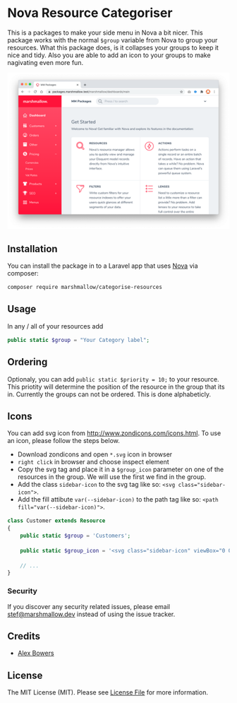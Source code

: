 # Nova Resource Categoriser

This is a packages to make your side menu in Nova a bit nicer. This package works with the normal `$group` variable from Nova to group your resources. What this package does, is it collapses your groups to keep it nice and tidy. Also you are able to add an icon to your groups to make nagivating even more fun.

<img src="https://raw.githubusercontent.com/marshmallow-packages/categorise-resources/master/resources/images/screenshot.png">

## Installation
You can install the package in to a Laravel app that uses [Nova](https://nova.laravel.com) via composer:

```bash
composer require marshmallow/categorise-resources
```

## Usage
In any / all of your resources add

```php
public static $group = "Your Category label";
```

## Ordering
Optionaly, you can add `public static $priority = 10;` to your resource. This priotity will determine the position of the resource in the group that its in. Currently the groups can not be ordered. This is done alphabeticly.

## Icons
You can add svg icon from http://www.zondicons.com/icons.html. To use an icon, please follow the steps below.
 - Download zondicons and open `*.svg` icon in browser
 - `right click` in browser and choose inspect element
 - Copy the svg tag and place it in a `$group_icon` parameter on one of the resources in the group. We will use the first we find in the group.
 - Add the class `sidebar-icon` to the svg tag like so: `<svg class="sidebar-icon">`.
 - Add the fill attibute `var(--sidebar-icon)` to the path tag like so: `<path fill="var(--sidebar-icon)">`.

```php
class Customer extends Resource
{
    public static $group = 'Customers';

    public static $group_icon = '<svg class="sidebar-icon" viewBox="0 0 20 20" version="1.1" xmlns="http://www.w3.org/2000/svg" xmlns:xlink="http://www.w3.org/1999/xlink"><g id="Page-1" stroke="none" stroke-width="1" fill="none" fill-rule="evenodd"><g id="icon-shape"><path fill="var(--sidebar-icon)" d="M12,16 L9,16 L11,11.5 L11,8.99791312 C11,7.89449617 11.8982606,7 12.9979131,7 L15.0020869,7 C16.1055038,7 17,7.89826062 17,8.99791312 L17,11.5 L19,16 L16,16 L16,20 L12,20 L12,16 Z M7,13 L9,13 L9,8.99791312 C9,7.89826062 8.10541955,7 7.00189865,7 L2.99810135,7 C1.88670635,7 1,7.89449617 1,8.99791312 L1,13 L3,13 L3,20 L7,20 L7,13 Z M5,6 C6.65685425,6 8,4.65685425 8,3 C8,1.34314575 6.65685425,0 5,0 C3.34314575,0 2,1.34314575 2,3 C2,4.65685425 3.34314575,6 5,6 Z M14,6 C15.6568542,6 17,4.65685425 17,3 C17,1.34314575 15.6568542,0 14,0 C12.3431458,0 11,1.34314575 11,3 C11,4.65685425 12.3431458,6 14,6 Z" id="Combined-Shape"></path>';

    // ...
}
```


### Security

If you discover any security related issues, please email stef@marshmallow.dev instead of using the issue tracker.

## Credits

- [Alex Bowers](https://github.com/alexbowers)

## License

The MIT License (MIT). Please see [License File](LICENSE.md) for more information.
